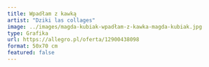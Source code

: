 ```yaml
---
title: Wpadłam z kawką
artist: "Dziki las collages"
image: ../images/magda-kubiak-wpadłam-z-kawka-magda-kubiak.jpg
type: Grafika
url: https://allegro.pl/oferta/12900438098
format: 50x70 cm
featured: false
---
```

